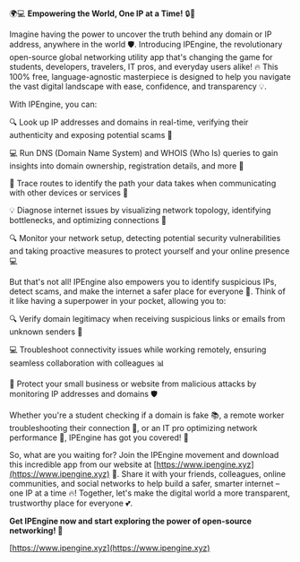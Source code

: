 🌍💻 **Empowering the World, One IP at a Time!** 🔒🔧

Imagine having the power to uncover the truth behind any domain or IP address, anywhere in the world 🛡️. Introducing IPEngine, the revolutionary open-source global networking utility app that's changing the game for students, developers, travelers, IT pros, and everyday users alike! 🔥 This 100% free, language-agnostic masterpiece is designed to help you navigate the vast digital landscape with ease, confidence, and transparency 💡.

With IPEngine, you can:

🔍 Look up IP addresses and domains in real-time, verifying their authenticity and exposing potential scams 🚨

💻 Run DNS (Domain Name System) and WHOIS (Who Is) queries to gain insights into domain ownership, registration details, and more 🔎

📍 Trace routes to identify the path your data takes when communicating with other devices or services 📡

💡 Diagnose internet issues by visualizing network topology, identifying bottlenecks, and optimizing connections 🔧

🔍 Monitor your network setup, detecting potential security vulnerabilities and taking proactive measures to protect yourself and your online presence 💻

But that's not all! IPEngine also empowers you to identify suspicious IPs, detect scams, and make the internet a safer place for everyone 🚫. Think of it like having a superpower in your pocket, allowing you to:

🔍 Verify domain legitimacy when receiving suspicious links or emails from unknown senders 🔴

💻 Troubleshoot connectivity issues while working remotely, ensuring seamless collaboration with colleagues 📊

🏢 Protect your small business or website from malicious attacks by monitoring IP addresses and domains 🛡️

Whether you're a student checking if a domain is fake 📚, a remote worker troubleshooting their connection 💼, or an IT pro optimizing network performance 🔧, IPEngine has got you covered! 🌟

So, what are you waiting for? Join the IPEngine movement and download this incredible app from our website at [https://www.ipengine.xyz](https://www.ipengine.xyz) 📲. Share it with your friends, colleagues, online communities, and social networks to help build a safer, smarter internet – one IP at a time 🔥! Together, let's make the digital world a more transparent, trustworthy place for everyone 💕.

**Get IPEngine now and start exploring the power of open-source networking! 🚀**

[https://www.ipengine.xyz](https://www.ipengine.xyz)